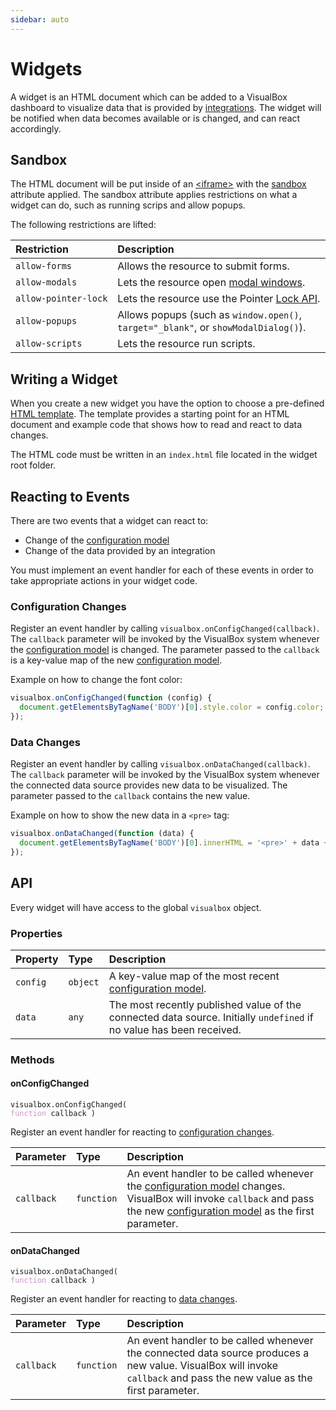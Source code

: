 ```yaml
---
sidebar: auto
---
```


# Widgets
A widget is an HTML document which can be added to a VisualBox dashboard to visualize data that is provided by [integrations](/integrations/). The widget will be notified when data becomes available or is changed, and can react accordingly.

## Sandbox
The HTML document will be put inside of an [&lt;iframe&gt;](https://developer.mozilla.org/en-US/docs/Web/HTML/Element/iframe) with the [sandbox](https://developer.mozilla.org/en-US/docs/Web/HTML/Element/iframe#attr-sandbox) attribute applied. The sandbox attribute applies restrictions on what a widget can do, such as running scrips and allow popups.

The following restrictions are lifted:


| Restriction          | Description                          |
| :------------------- | :----------------------------------- |
| `allow-forms`        | Allows the resource to submit forms. |
| `allow-modals`       | Lets the resource open [modal windows](https://html.spec.whatwg.org/multipage/origin.html#sandboxed-modals-flag). |
| <code style="white-space:nowrap;">allow-pointer-lock</code> | Lets the resource use the Pointer [Lock API](https://developer.mozilla.org/en-US/docs/Web/API/Pointer_Lock_API). |
| `allow-popups`       | Allows popups (such as `window.open()`, `target="_blank"`, or `showModalDialog()`). |
| `allow-scripts`      | Lets the resource run scripts. |

## Writing a Widget
When you create a new widget you have the option to choose a pre-defined [HTML template](https://github.com/visualbox/visualbox-templates/tree/master/widget-html). The template provides a starting point for an HTML document and example code that shows how to read and react to data changes.

The HTML code must be written in an `index.html` file located in the widget root folder.

## Reacting to Events
There are two events that a widget can react to:

  * Change of the [configuration model](/configmodel/)
  * Change of the data provided by an integration

You must implement an event handler for each of these events in order to take appropriate actions in your widget code.

### Configuration Changes
Register an event handler by calling `visualbox.onConfigChanged(callback)`. The `callback` parameter will be invoked by the VisualBox system whenever the [configuration model](/configmodel/) is changed. The parameter passed to the `callback` is a key-value map of the new [configuration model](/configmodel/).

Example on how to change the font color:
``` js
visualbox.onConfigChanged(function (config) {
  document.getElementsByTagName('BODY')[0].style.color = config.color;
});
```

### Data Changes
Register an event handler by calling `visualbox.onDataChanged(callback)`. The `callback` parameter will be invoked by the VisualBox system whenever the connected data source provides new data to be visualized. The parameter passed to the `callback` contains the new value.

Example on how to show the new data in a `<pre>` tag:
``` js
visualbox.onDataChanged(function (data) {
  document.getElementsByTagName('BODY')[0].innerHTML = '<pre>' + data + '</pre>';
});
```

## API
Every widget will have access to the global `visualbox` object.

### Properties
| Property | Type | Description |
| - | :- | :- |
| `config` | `object` | A key-value map of the most recent [configuration model](/configmodel/). |
| `data` | `any` | The most recently published value of the connected data source. Initially `undefined` if no value has been received. |

### Methods
#### onConfigChanged
<code>visualbox.onConfigChanged( <span style="color: #cc99cd;">function</span> callback )</code>

Register an event handler for reacting to [configuration changes](#configuration-changes).

| Parameter | Type | Description |
| - | :- | :- |
| `callback` | `function` | An event handler to be called whenever the [configuration model](/configmodel/) changes. VisualBox will invoke `callback` and pass the new [configuration model](/configmodel/) as the first parameter. |

#### onDataChanged
<code>visualbox.onDataChanged( <span style="color: #cc99cd;">function</span> callback )</code>

Register an event handler for reacting to [data changes](#data-changes).

| Parameter | Type | Description |
| - | :- | :- |
| `callback` | `function` | An event handler to be called whenever the connected data source produces a new value. VisualBox will invoke `callback` and pass the new value as the first parameter. |
